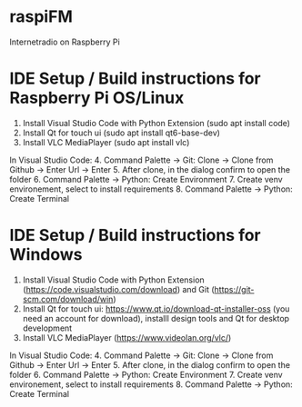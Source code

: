# raspiFM
Internetradio on Raspberry Pi

# IDE Setup / Build instructions for Raspberry Pi OS/Linux
1. Install Visual Studio Code with Python Extension (sudo apt install code)
2. Install Qt for touch ui (sudo apt install qt6-base-dev)
3. Install VLC MediaPlayer (sudo apt install vlc)

In Visual Studio Code: 
4. Command Palette -> Git: Clone -> Clone from Github -> Enter Url -> Enter
5. After clone, in the dialog confirm to open the folder
6. Command Palette -> Python: Create Environment
7. Create venv environement, select to install requirements
8. Command Palette -> Python: Create Terminal

# IDE Setup / Build instructions for Windows
1. Install Visual Studio Code with Python Extension (https://code.visualstudio.com/download) and Git (https://git-scm.com/download/win)
2. Install Qt for touch ui: https://www.qt.io/download-qt-installer-oss (you need an account for download), installl design tools and Qt for desktop development
3. Install VLC MediaPlayer (https://www.videolan.org/vlc/)

In Visual Studio Code:
4. Command Palette -> Git: Clone -> Clone from Github -> Enter Url -> Enter
5. After clone, in the dialog confirm to open the folder
6. Command Palette -> Python: Create Environment
7. Create venv environement, select to install requirements
8. Command Palette -> Python: Create Terminal